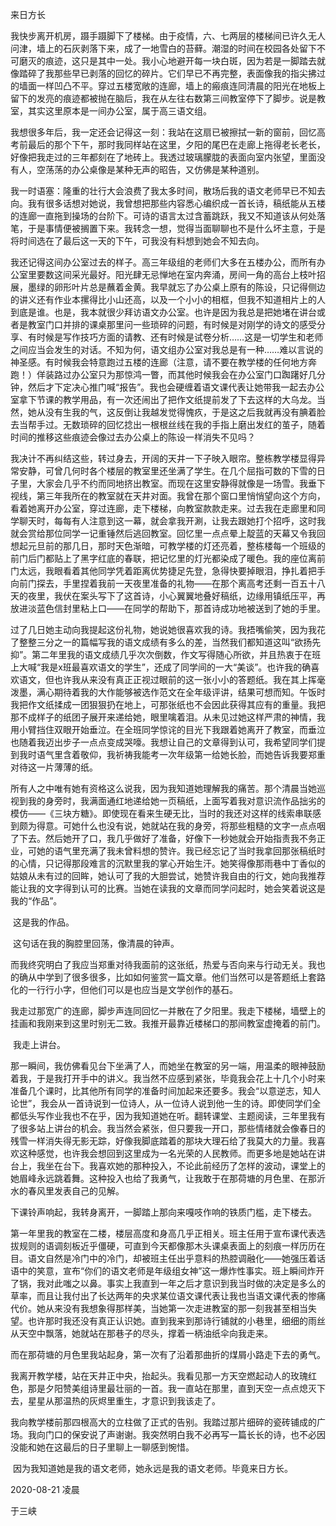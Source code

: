 来日方长

 

​	我快步离开机房，蹑手蹑脚下了楼梯。由于疫情，六、七两层的楼梯间已许久无人问津，墙上的石灰剥落下来，成了一地雪白的苔藓。潮湿的时间在校园各处留下不可磨灭的痕迹，这只是其中一处。我小心地避开每一块白斑，因为若是一脚踏去就像踏碎了我那些早已剥落的回忆的碎片。它们早已不再完整，表面像我的指尖拂过的墙面一样凹凸不平。穿过五楼宽敞的连廊，墙上的瘢痕连同清晨的阳光在地板上留下的发亮的痕迹都被抛在脑后，我在从左往右数第三间教室停下了脚步。说是教室，其实这里原本是一间办公室，属于高三语文组。

​	我想很多年后，我一定还会记得这一刻：我站在这扇已被擦拭一新的窗前，回忆高考前最后的那个下午，那时我同样站在这里，夕阳的尾巴在走廊上拖得老长老长，好像把我走过的三年都刻在了地砖上。我透过玻璃朦胧的表面向室内张望，里面没有人，空荡荡的办公桌像是某种无声的昭告，又仿佛是某种道别。

​	我一时语塞：隆重的壮行大会浪费了我太多时间，散场后我的语文老师早已不知去向。我有很多话想对她说，我曾想把那些内容悉心编织成一首长诗，稿纸能从五楼的连廊一直拖到操场的台阶下。可诗的语言太过含蓄跳跃，我又不知道该从何处落笔，于是事情便被搁置下来。我转念一想，觉得当面聊聊也不是什么坏主意，于是将时间选在了最后这一天的下午，可我没有料想到她会不知去向。

​	我还记得这间办公室过去的样子。高三年级组的老师们大多在五楼办公，而所有办公室里要数这间采光最好。阳光肆无忌惮地在室内奔涌，房间一角的高台上枝叶招展，墨绿的卵形叶片总是蘸着金黄。我早就忘了办公桌上原有的陈设，只记得侧边的讲义还有作业本摞得比小山还高，以及一个小小的相框，但我不知道相片上的人到底是谁。也是，我本就很少拜访语文办公室。也许是因为我总是把她堵在讲台或者是教室门口并排的课桌那里问一些琐碎的问题，有时候是对刚学的诗文的感受分享、有时候是写作技巧方面的请教、还有时候是试卷分析……这是一切学生和老师之间应当会发生的对话。不知为何，语文组办公室对我总是有一种……难以言说的神圣感。有时候我会特意跑过五楼的连廊（注意，请不要在教学楼的任何地方奔跑！）佯装路过办公室只为那惊鸿一瞥，而其他时候我会在办公室门口踟躇好几分钟，然后才下定决心推门喊“报告”。我也会硬缠着语文课代表让她带我一起去办公室拿下节课的教学用品，有一次还闹出了把作文纸提前发了下去这样的大乌龙。当然，她从没有生我的气，这反倒让我越发觉得愧疚，于是这之后我就再没有腆着脸去当帮手过。无数琐碎的回忆捻出一根根丝线在我的手指上磨出发红的茧子，随着时间的推移这些痕迹会像过去办公桌上的陈设一样消失不见吗？

​	我决计不再纠结这些，转过身去，开阔的天井一下子映入眼帘。整栋教学楼显得异常安静，可曾几何时各个楼层的教室里还坐满了学生。在几个屈指可数的下雪的日子里，大家会几乎不约而同地挤出教室。而现在这里安静得就像是一场雪。我垂下视线，第三年我所在的教室就在天井对面。我曾在那个窗口里悄悄望向这个方向，看着她离开办公室，穿过连廊，走下楼梯，向教室款款走来。过去我在走廊里和同学聊天时，每每有人注意到这一幕，就会拿我开涮，让我去跟她打个招呼，这时我就会赏给那位同学一记重锤然后逃回教室。回忆里一点点晕上靛蓝的天幕又令我回想起元旦前的那几日，那时天色渐暗，可教学楼的灯还亮着，整栋楼每一个班级的前门后门都贴上了黑字红底的春联，把记忆里的灯光都染成了暖色。我的座位离前门太远，我眼看着其他同学凭着距离优势捷足先登，急得快要掉眼泪，挣扎着把手向前门探去，手里捏着我前一天夜里准备的礼物——在那个离高考还剩一百五十八天的夜里，我伏在案头写下了这首诗，小心翼翼地叠好稿纸，边缘用镇纸压平，再放进淡蓝色信封里粘上口——在同学的帮助下，那首诗成功地被送到了她的手里。

​	过了几日她主动向我提起这份礼物，她说她很喜欢我的诗。我捂嘴偷笑，因为我花了整整三分之一的篇幅写我的语文成绩有多么的差，当然我们都知道这叫“欲扬先抑”。第二年里我的语文成绩几乎次次倒数，作文写得随心所欲，并且热衷于在班上大喊“我是x班最喜欢语文的学生”，还成了同学间的一大“美谈”。也许我的确喜欢语文，但也许我从来没有真正正视过眼前的这一张小小的答题纸。我在其上挥毫泼墨，满心期待着我的大作能够被选作范文在全年级评讲，结果可想而知。午饭时我把作文纸揉成一团狠狠扔在地上，可那张纸也不会因此获得其应有的重量。我把那不成样子的纸团子展开来递给她，眼里噙着泪。从未见过她这样严肃的神情，我用小臂挡住双眼开始垂泣。在全班同学惊诧的目光下我跟着她离开了教室，而垂泣也随着我迈出步子一点点变成哭嚎。我想让自己的文章得到认可，我希望同学们提到我时语气里含着敬仰，我祈祷我能考一次年级第一给她长脸，而她告诉我要郑重对待这一片薄薄的纸。

​	所有人之中唯有她有资格这么说我，因为我知道她理解我的痛苦。那个清晨当她巡视到我的身旁时，我满面通红地递给她一页稿纸，上面写着我对意识流作品拙劣的模仿——《三块方糖》。即使现在看来生硬无比，当时的我还对这样的线索串联感到颇为得意。可她什么也没有说，她就站在我的身旁，将那些粗糙的文字一点点咽了下去。然后她开了口，我几乎做好了准备，好像下一秒她就会开始指责我不务正业，可她的语气里充满了我未曾料想的赞许。我已经忘记了当时我拿回那张稿纸时的心情，只记得那段难言的沉默里我的掌心开始生汗。她笑得像那雨巷中丁香似的姑娘从未有过的回眸，她认可了我的大胆尝试，她赞许我自由的行文，她向我推荐能让我的文字得到认可的比赛。当她在读我的文章而同学问起时，她会笑着说这是我的“作品”。

​	这是我的作品。

​	这句话在我的胸腔里回荡，像清晨的钟声。

​	而我终究明白了我应当郑重对待我面前的这张纸，热爱与否向来与行动无关。我也的确从中学到了很多很多，比如如何鉴赏一篇文章。他们当然可以是答题纸上套路化的一行行小字，但他们可以是也应当是文学创作的基石。

​	我走过那宽广的连廊，脚步声连同回忆一并散在了夕阳里。我走下楼梯，墙壁上的挂画和我刚来到这里时别无二致。我推开最靠近楼梯口的那间教室虚掩着的前门。

​	我走上讲台。

​	那一瞬间，我仿佛看见台下坐满了人，而她坐在教室的另一端，用温柔的眼神鼓励着我，于是我打开手中的讲义。我当然不应感到紧张，毕竟我会花上十几个小时来准备几个课时，比其他所有同学的准备时间加起来还要多。我会“以意逆志，知人论世”，我会从一首诗说到一位诗人，从一位诗人说到他一生的诗。即使同学们全都低头写作业我也不在乎，因为我知道她在听。翻转课堂、主题阅读，三年里我有了很多站上讲台的机会。我当然会紧张，但只要我一开口，那些情绪就会像春日的残雪一样消失得无影无踪，好像我脚底踏着的那块大理石给了我莫大的力量。我喜欢这种感觉，也许我会想回到这里成为一名光荣的人民教师。而更多地是她站在讲台上，我坐在台下。我喜欢她的那种投入，不论此前经历了怎样的波动，课堂上的她眉峰永远跳着舞。这种投入也给了我勇气，让我敢于在那荷塘的月色里、在那沂水的春风里发表自己的见解。

​	下课铃声响起，我转身离开，一脚踏上那向来嘎吱作响的铁质门槛，走下楼去。

​	第一年里我的教室在二楼，楼层高度和身高几乎正相关。班主任用于宣布课代表选拔规则的语调刻板近乎僵硬，可直到今天都像那木头课桌表面上的刻痕一样历历在目。语文自然是冷门中的冷门，却被班主任出乎意料的热腔调融化——她强压着话语中的笑意，宣布“你们的语文老师是年级组女神”这一爆炸性事实。班上瞬间炸开了锅，我对此嗤之以鼻。事实上我直到一年之后才意识到我当时做的决定是多么的草率，而且让我付出了长达两年的央求某位语文课代表让我也当语文课代表的惨痛代价。她从来没有我想象得那样美，当她第一次走进教室的那一刻我甚至相当失望。也许那时我还没有真正认识她。直到我来到那诗行铺就的小巷里，细细的雨丝从天空中飘落，她就站在那巷子的尽头，撑着一柄油纸伞向我走来。

​	而在那荷塘的月色里我站起身，第一次有了沿着那曲折的煤屑小路走下去的勇气。

​	我离开教学楼，站在天井正中央，抬起头。我看见那一方天空燃起动人的玫瑰红色，那是夕阳赞美组诗里最壮丽的一首。我一直站在那里，直到天空一点点熄灭下去，星星从那温热的灰烬里重生，才意识到我该走了。

​	我向教学楼前那四根高大的立柱做了正式的告别。我踏过那片细碎的瓷砖铺成的广场。我向门口的保安说了声谢谢。我突然明白我不必再写一篇长长的诗，也不必因没能和她在这最后的日子里聊上一聊感到惋惜。

​	因为我知道她是我的语文老师，她永远是我的语文老师。毕竟来日方长。

 

2020-08-21 凌晨

于三峡